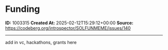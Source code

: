 # Funding

**ID:** 1003315
**Created At:** 2025-02-12T15:29:12+00:00
**Source:** https://codeberg.org/introspector/SOLFUNMEME/issues/140

---

add in vc, hackathons, grants here
